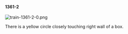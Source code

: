 #### 1361-2
![train-1361-2-0.png](https://github.com/lil-lab/nlvr/raw/master/nlvr/train/images/60/train-1361-2-0.png "train-1361-2-0.png")

There is a yellow circle closely touching right wall of a box.